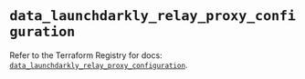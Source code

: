 # `data_launchdarkly_relay_proxy_configuration`

Refer to the Terraform Registry for docs: [`data_launchdarkly_relay_proxy_configuration`](https://registry.terraform.io/providers/launchdarkly/launchdarkly/2.25.1/docs/data-sources/relay_proxy_configuration).
